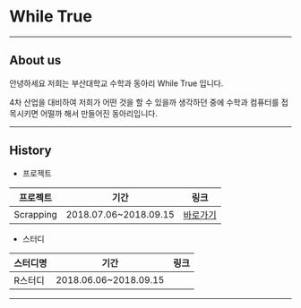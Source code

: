# While True

---

## About us

안녕하세요 저희는 부산대학교 수학과 동아리 While True 입니다.

4차 산업을 대비하여 저희가 어떤 것을 할 수 있을까 생각하던 중에
수학과 컴퓨터를 접목시키면 어떨까 해서 만들어진 동아리입니다.

---

## History

- 프로젝트

|프로젝트|기간|링크|
|---|---|---|
|Scrapping|2018.07.06~2018.09.15|[바로가기](https://github.com/Whiletrue607/weatherdata)|

- 스터디

|스터디명|기간|링크|
|---|---|---|
|R스터디|2018.06.06~2018.09.15|

___
